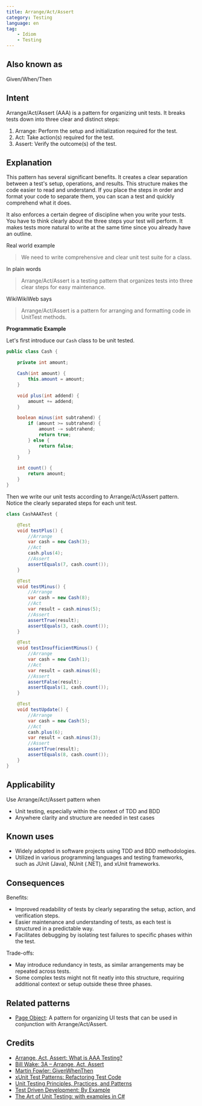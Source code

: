 ```yaml
---
title: Arrange/Act/Assert
category: Testing
language: en
tag:
    - Idiom
    - Testing
---
```


## Also known as

Given/When/Then

## Intent

Arrange/Act/Assert (AAA) is a pattern for organizing unit tests. It breaks tests down into three clear and distinct steps:

1. Arrange: Perform the setup and initialization required for the test.
2. Act: Take action(s) required for the test.
3. Assert: Verify the outcome(s) of the test.

## Explanation

This pattern has several significant benefits. It creates a clear separation between a test's setup, operations, and results. This structure makes the code easier to read and understand. If you place the steps in order and format your code to separate them, you can scan a test and quickly comprehend what it does.

It also enforces a certain degree of discipline when you write your tests. You have to think clearly about the three steps your test will perform. It makes tests more natural to write at the same time since you already have an outline.

Real world example

> We need to write comprehensive and clear unit test suite for a class.

In plain words

> Arrange/Act/Assert is a testing pattern that organizes tests into three clear steps for easy maintenance.

WikiWikiWeb says

> Arrange/Act/Assert is a pattern for arranging and formatting code in UnitTest methods.

**Programmatic Example**

Let's first introduce our `Cash` class to be unit tested.

```java
public class Cash {

    private int amount;

    Cash(int amount) {
        this.amount = amount;
    }

    void plus(int addend) {
        amount += addend;
    }

    boolean minus(int subtrahend) {
        if (amount >= subtrahend) {
            amount -= subtrahend;
            return true;
        } else {
            return false;
        }
    }

    int count() {
        return amount;
    }
}
```

Then we write our unit tests according to Arrange/Act/Assert pattern. Notice the clearly separated steps for each unit test.

```java
class CashAAATest {

    @Test
    void testPlus() {
        //Arrange
        var cash = new Cash(3);
        //Act
        cash.plus(4);
        //Assert
        assertEquals(7, cash.count());
    }

    @Test
    void testMinus() {
        //Arrange
        var cash = new Cash(8);
        //Act
        var result = cash.minus(5);
        //Assert
        assertTrue(result);
        assertEquals(3, cash.count());
    }

    @Test
    void testInsufficientMinus() {
        //Arrange
        var cash = new Cash(1);
        //Act
        var result = cash.minus(6);
        //Assert
        assertFalse(result);
        assertEquals(1, cash.count());
    }

    @Test
    void testUpdate() {
        //Arrange
        var cash = new Cash(5);
        //Act
        cash.plus(6);
        var result = cash.minus(3);
        //Assert
        assertTrue(result);
        assertEquals(8, cash.count());
    }
}
```

## Applicability

Use Arrange/Act/Assert pattern when

* Unit testing, especially within the context of TDD and BDD
* Anywhere clarity and structure are needed in test cases

## Known uses

* Widely adopted in software projects using TDD and BDD methodologies.
* Utilized in various programming languages and testing frameworks, such as JUnit (Java), NUnit (.NET), and xUnit frameworks.

## Consequences

Benefits:

* Improved readability of tests by clearly separating the setup, action, and verification steps.
* Easier maintenance and understanding of tests, as each test is structured in a predictable way.
* Facilitates debugging by isolating test failures to specific phases within the test.

Trade-offs:

* May introduce redundancy in tests, as similar arrangements may be repeated across tests.
* Some complex tests might not fit neatly into this structure, requiring additional context or setup outside these three phases.

## Related patterns

* [Page Object](https://java-design-patterns.com/patterns/page-object/): A pattern for organizing UI tests that can be used in conjunction with Arrange/Act/Assert.

## Credits

* [Arrange, Act, Assert: What is AAA Testing?](https://blog.ncrunch.net/post/arrange-act-assert-aaa-testing.aspx)
* [Bill Wake: 3A – Arrange, Act, Assert](https://xp123.com/articles/3a-arrange-act-assert/)
* [Martin Fowler: GivenWhenThen](https://martinfowler.com/bliki/GivenWhenThen.html)
* [xUnit Test Patterns: Refactoring Test Code](https://www.amazon.com/gp/product/0131495054/ref=as_li_qf_asin_il_tl?ie=UTF8&tag=javadesignpat-20&creative=9325&linkCode=as2&creativeASIN=0131495054&linkId=99701e8f4af2f7e8dd50d720c9b63dbf)
* [Unit Testing Principles, Practices, and Patterns](https://www.amazon.com/gp/product/1617296279/ref=as_li_qf_asin_il_tl?ie=UTF8&tag=javadesignpat-20&creative=9325&linkCode=as2&creativeASIN=1617296279&linkId=74c75cf22a63c3e4758ae08aa0a0cc35)
* [Test Driven Development: By Example](https://www.amazon.com/gp/product/0321146530/ref=as_li_qf_asin_il_tl?ie=UTF8&tag=javadesignpat-20&creative=9325&linkCode=as2&creativeASIN=0321146530&linkId=5c63a93d8c1175b84ca5087472ef0e05)
* [The Art of Unit Testing: with examples in C#](https://amzn.to/49IbdwO)
